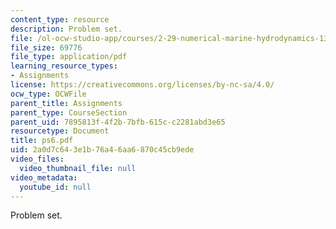 ```yaml
---
content_type: resource
description: Problem set.
file: /ol-ocw-studio-app/courses/2-29-numerical-marine-hydrodynamics-13-024-spring-2003/2a0d7c643e1b76a46aa6870c45cb9ede_ps6.pdf
file_size: 69776
file_type: application/pdf
learning_resource_types:
- Assignments
license: https://creativecommons.org/licenses/by-nc-sa/4.0/
ocw_type: OCWFile
parent_title: Assignments
parent_type: CourseSection
parent_uid: 7895813f-4f2b-7bfb-615c-c2281abd3e65
resourcetype: Document
title: ps6.pdf
uid: 2a0d7c64-3e1b-76a4-6aa6-870c45cb9ede
video_files:
  video_thumbnail_file: null
video_metadata:
  youtube_id: null
---
```

Problem set.